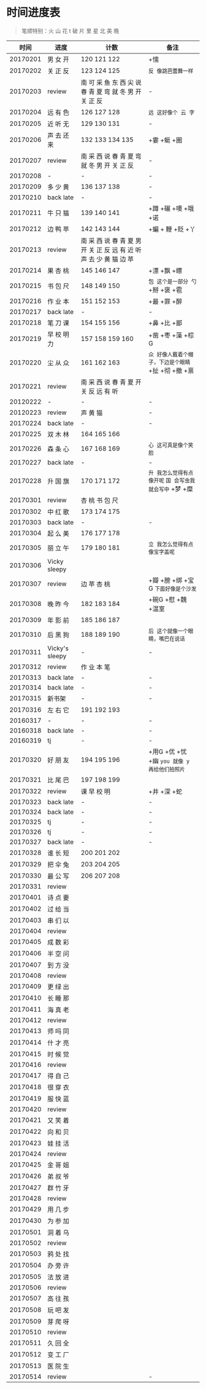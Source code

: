 # 时间进度表
> 笔顺特别：火 山 花 t 破 片 里 星 北 美 晚

|时间|进度|计数|备注|
|---|---|---|---|
|20170201|男 女 开|120 121 122|+懦|
|20170202|关 正 反|123 124 125|`反 像跳芭蕾舞一样`|
|20170203|review|南 可 采 鱼 东 西 尖 说 春 青 夏 弯 就 冬 男 开 关 正 反|-|
|20170204|远 有 色|126 127 128|`远 这好像个 云 字`|
|20170205|近 听 无|129 130 131|-|
|20170206|声 去 还 来|132 133 134 135|+霎 +蜓 +圈|
|20170207|review|南 采 西 说 春 青 夏 弯 就 冬 男 开 关 正 反|-|
|20170208|-|-|-|
|20170209|多 少 黄|136 137 138|-|
|20170210|back late|-|-|
|20170211|牛 只 猫|139 140 141|+蹲 +碾 +噢 +哦 +诺|
|20170212|边 鸭 苹|142 143 144|+蝙 + 鞭 +贬 +丫|
|20170213|review|南 采 西 说 春 青 夏 男 开 关 正 反 远 有 近 听 声 去 少 黄 猫 边 苹||
|20170214|果 杏 桃|145 146 147|+漂 +飘 +瞟|
|20170215|书 包 尺|148 149 150|`包 这个是一部分 勺` +掰 +褒 +雹|
|20170216|作 业 本|151 152 153|+最 +罪 +醉|
|20170217|back late|-|-|
|20170218|笔 刀 课|154 155 156|+鼻 +比 +鄙|
|20170219|早 校 明 力|157 158 159 160|+凿 +枣 +藻 +棕G|
|20170220|尘 从 众|161 162 163|`众 好像人戴着个帽子，下边是个眼睛`+扯 +彻 +撤 +禀|
|20170221|review|南 采 西 说 春 青 夏 开 关 反 远 有 听||
|20120222|-|-|-|
|20120223|review|声 黄 猫|-|
|20170224|back late|-|-|
|20170225|双 木 林|164 165 166||
|20170226|森 条 心|167 168 169|`心 这可真是像个笑脸`|
|20170227|back late|-|-|
|20170228|升 国 旗|170 171 172|`升 我怎么觉得有点像开呢` `国 会写虫我就会写中` +梦 +糜|
|20170301|review|杏 桃 书 包 尺||
|20170302|中 红 歌|173 174 175||
|20170303|back late|-|-|
|20170304|起 么 美|176 177 178||
|20170305|丽 立 午|179 180 181|`立 我怎么觉得有点像宝字盖呢`|
|20170306|Vicky sleepy|||
|20170307|review|边 苹 杏 桃|+瓣 +膀 +绑 +宝G `下面好像是个沙发`|
|20170308|晚 昨 今|182 183 184|+碗G +慰 +魏 +温室|
|20170309|年 影 前|185 186 187||
|20170310|后 黑 狗|188 189 190|`后 这个就像一个眼睛，嘴巴在说话`|
|20170311|Vicky's sleepy|-|-|
|20170312|review|作 业 本 笔 | |
|20170313|back late|-|-|
|20170314|back late|-|-|
|20170315|新书架|-|-|
|20170316|左 右 它|191 192 193||
|20160317|-|-|-|
|20160318|back late|-|-|
|20160319|tj|-|-|
|20170320|好 朋 友|194 195 196|+用G +优 +忧 +幽 `you 就像 y 再给他们拍照片`|
|20170321|比 尾 巴|197 198 199||
|20170322|review|课 早 校 明 |+井 +深 +蛇|
|20170323|back late|-|-|
|20170324|back late|-|-|
|20170325|tj|-|-|
|20170326|tj|-|-|
|20170327|back late|-|-|
|20170328|谁 长 短|200 201 202||
|20170329|把 伞 兔|203 204 205||
|20170330|最 公 写|206 207 208||
|20170331|review|||
|20170401|诗 点 要|||
|20170402|过 给 当|||
|20170403|串 们 以|||
|20170404|review|||
|20170405|成 数 彩|||
|20170406|半 空 问|||
|20170407|到 方 没|||
|20170408|review|||
|20170409|更 绿 出|||
|20170410|长 睡 那|||
|20170411|海 真 老|||
|20170412|review|||
|20170413|师 吗 同|||
|20170414|什 才 亮|||
|20170415|时 候 觉|||
|20170416|review|||
|20170417|得 自 己|||
|20170418|很 穿 衣|||
|20170419|服 快 蓝|||
|20170420|review|||
|20170421|又 笑 着|||
|20170422|向 和 贝|||
|20170423|娃 挂 活|||
|20170424|review|||
|20170425|金 哥 姐|||
|20170426|弟 叔 爷|||
|20170427|群 竹 牙|||
|20170428|review|||
|20170429|用 几 步|||
|20170430|为 参 加|||
|20170501|洞 着 乌|||
|20170502|review|||
|20170503|鸦 处 找|||
|20170504|办 旁 许|||
|20170505|法 放 进|||
|20170506|review|||
|20170507|高 往 孩|||
|20170508|玩 吧 发|||
|20170509|芽 爬 呀|||
|20170510|review|||
|20170511|久 回 全|||
|20170512|变 工 厂|||
|20170513|医 院 生|||
|20170514|review||-|